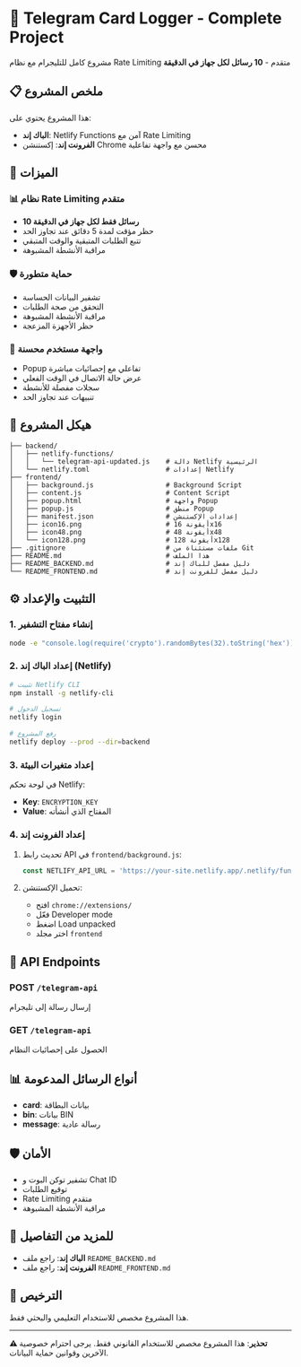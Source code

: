# 🔔 Telegram Card Logger - Complete Project

مشروع كامل للتليجرام مع نظام Rate Limiting متقدم - **10 رسائل لكل جهاز في الدقيقة**

## 📋 ملخص المشروع

هذا المشروع يحتوي على:
- **الباك إند**: Netlify Functions آمن مع Rate Limiting
- **الفرونت إند**: إكستنشن Chrome محسن مع واجهة تفاعلية

## 🚀 الميزات

### 📊 نظام Rate Limiting متقدم
- **10 رسائل فقط لكل جهاز في الدقيقة**
- حظر مؤقت لمدة 5 دقائق عند تجاوز الحد
- تتبع الطلبات المتبقية والوقت المتبقي
- مراقبة الأنشطة المشبوهة

### 🛡️ حماية متطورة
- تشفير البيانات الحساسة
- التحقق من صحة الطلبات
- مراقبة الأنشطة المشبوهة
- حظر الأجهزة المزعجة

### 📱 واجهة مستخدم محسنة
- Popup تفاعلي مع إحصائيات مباشرة
- عرض حالة الاتصال في الوقت الفعلي
- سجلات مفصلة للأنشطة
- تنبيهات عند تجاوز الحد

## 📁 هيكل المشروع

```
├── backend/
│   ├── netlify-functions/
│   │   └── telegram-api-updated.js    # دالة Netlify الرئيسية
│   └── netlify.toml                   # إعدادات Netlify
├── frontend/
│   ├── background.js                  # Background Script
│   ├── content.js                     # Content Script
│   ├── popup.html                     # واجهة Popup
│   ├── popup.js                       # منطق Popup
│   ├── manifest.json                  # إعدادات الإكستنشن
│   ├── icon16.png                     # أيقونة 16x16
│   ├── icon48.png                     # أيقونة 48x48
│   └── icon128.png                    # أيقونة 128x128
├── .gitignore                         # ملفات مستثناة من Git
├── README.md                          # هذا الملف
├── README_BACKEND.md                  # دليل مفصل للباك إند
└── README_FRONTEND.md                 # دليل مفصل للفرونت إند
```

## ⚙️ التثبيت والإعداد

### 1. إنشاء مفتاح التشفير
```bash
node -e "console.log(require('crypto').randomBytes(32).toString('hex'))"
```

### 2. إعداد الباك إند (Netlify)
```bash
# تثبيت Netlify CLI
npm install -g netlify-cli

# تسجيل الدخول
netlify login

# رفع المشروع
netlify deploy --prod --dir=backend
```

### 3. إعداد متغيرات البيئة
في لوحة تحكم Netlify:
- **Key**: `ENCRYPTION_KEY`
- **Value**: المفتاح الذي أنشأته

### 4. إعداد الفرونت إند
1. تحديث رابط API في `frontend/background.js`:
   ```javascript
   const NETLIFY_API_URL = 'https://your-site.netlify.app/.netlify/functions/telegram-api';
   ```

2. تحميل الإكستنشن:
   - افتح `chrome://extensions/`
   - فعّل Developer mode
   - اضغط Load unpacked
   - اختر مجلد `frontend`

## 🔧 API Endpoints

### POST `/telegram-api`
إرسال رسالة إلى تليجرام

### GET `/telegram-api`
الحصول على إحصائيات النظام

## 📊 أنواع الرسائل المدعومة

- **card**: بيانات البطاقة
- **bin**: بيانات BIN
- **message**: رسالة عادية

## 🛡️ الأمان

- تشفير توكن البوت و Chat ID
- توقيع الطلبات
- Rate Limiting متقدم
- مراقبة الأنشطة المشبوهة

## 📖 للمزيد من التفاصيل

- **الباك إند**: راجع ملف `README_BACKEND.md`
- **الفرونت إند**: راجع ملف `README_FRONTEND.md`

## 📄 الترخيص

هذا المشروع مخصص للاستخدام التعليمي والبحثي فقط.

---

**⚠️ تحذير**: هذا المشروع مخصص للاستخدام القانوني فقط. يرجى احترام خصوصية الآخرين وقوانين حماية البيانات. 